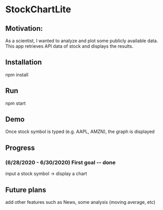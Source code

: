 # StockChartLite

## Motivation:
As a scientist, I wanted to analyze and plot some publicly available data.
This app retrieves API data of stock and displays the results.

## Installation
npm install

## Run
npm start

## Demo
Once stock symbol is typed (e.g. AAPL, AMZN), the graph is displayed  

## Progress
### (6/28/2020 - 6/30/2020) First goal -- done
input a stock symbol -> display a chart

## Future plans
add other features such as News, some analysis (moving average, etc)
